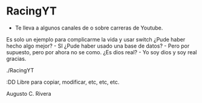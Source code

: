 # RacingYT

- Te lleva a algunos canales de o sobre carreras de Youtube.

Es solo un ejemplo para complicarme la vida y usar switch
¿Pude haber hecho algo mejor? - SI
¿Pude haber usado una base de datos? - Pero por supuesto, pero por ahora no se como.
¿Es dios real? - Yo soy dios y soy real gracias.

./RacingYT

:DD
Libre para copiar, modificar, etc, etc, etc.

Augusto C. Rivera
